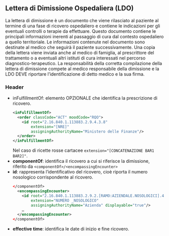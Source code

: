 ## Lettera di Dimissione Ospedaliera (LDO)
La lettera di dimissione è un documento che viene rilasciato al paziente al termine di una fase di ricovero ospedaliero e contiene le indicazioni per gli eventuali controlli o terapie da effettuare. Questo documento contiene le principali informazioni inerenti al passaggio di cura dal contesto ospedaliero a quello territoriale. Le informazioni contenute nel documento sono destinate al medico che seguirà il paziente successivamente. Una copia della lettera viene inviata anche al medico di famiglia, al prescrittore del trattamento o a eventuali altri istituti di cura interessati nel percorso diagnostico-terapeutico. La responsabilità della corretta compilazione della lettera di dimissione compete al medico responsabile della dimissione e la LDO DEVE riportare l’identificazione di detto medico e la sua firma. 
### Header
- inFulfillmentOf: elemento OPZIONALE che identifica la prescrizione di ricovero.
  ```xml
  <inFulfillmentOf>
    <order classCode="ACT" moodCode="RQO">
      <id root="2.16.840.1.113883.2.9.4.3.8"
          extension="[NRE]"
          assigningAuthorityName="Ministero delle Finanze"/>
    </order>
  </inFulfillmentOf>
  ```
  Nel caso di ricette rosse cartacee ``extension="[CONCATENAZIONE BAR1 BAR2]"``.
- **componentOf**: identifica il ricovero a cui si riferisce la dimissione, riferito da ``<componentOf>/<encompassingEncounter>``
- **id**:  rappresenta l’identificativo del ricovero, cioè riporta il numero nosologico corrispondente al ricovero.
  ```xml
  </componentOf>
    <encompassingEncounter> 
      <id root="2.16.840.1.113883.2.9.2.[RAMO:AZIENDALE.NOSOLOGICI].4.6"
          extension="NUMERO _NOSOLOGICO"
          assigningAuthorityName="Azienda" displayable="true"/>
      …
    </encompassingEncounter>
  </componentOf>
  ```
- **effective time**: identifica le date di inizio e fine ricovero.

